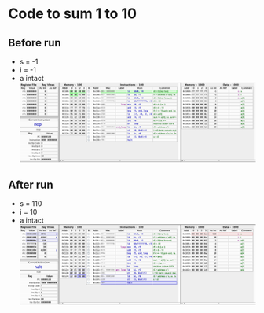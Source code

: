 # Code to sum 1 to 10
## Before run
* s = -1
* i = -1
* a intact
![Initial States](images/sum-1-to-10-states-before-run.png)

## After run
* s = 110
* i = 10
* a intact
![Final States](images/sum-1-to-10-states-after-run.png)
